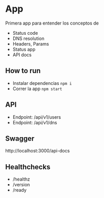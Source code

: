 # App

Primera app para entender los conceptos de

- Status code
- DNS resolution
- Headers, Params
- Status app
- API docs

## How to run

- Instalar dependencias `npm i`
- Correr la app `npm start`

## API

- Endpoint: /api/v1/users
- Endpoint: /api/v1/dns

## Swagger

http://localhost:3000/api-docs

## Healthchecks

- /healthz
- /version
- /ready
